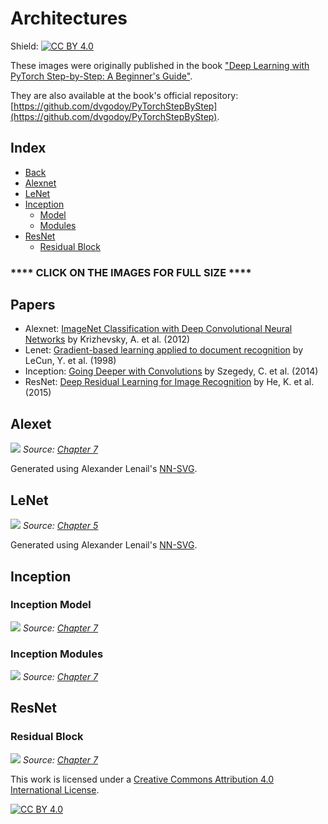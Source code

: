 # Architectures

Shield: [![CC BY 4.0][cc-by-shield]][cc-by]

These images were originally published in the book ["Deep Learning with PyTorch Step-by-Step: A Beginner's Guide"](https://leanpub.com/pytorch).

They are also available at the book's official repository: [https://github.com/dvgodoy/PyTorchStepByStep](https://github.com/dvgodoy/PyTorchStepByStep).

## Index

- [Back](https://github.com/dvgodoy/dl-visuals)
- [Alexnet](#alexnet)
- [LeNet](#lenet)
- [Inception](#inception)
    - [Model](#inception-model)
    - [Modules](#inception-modules)
- [ResNet](#resnet)
    - [Residual Block](#residual-block)

### **** CLICK ON THE IMAGES FOR FULL SIZE ****

## Papers

- Alexnet: [ImageNet Classification with Deep Convolutional Neural Networks](https://papers.nips.cc/paper/2012/hash/c399862d3b9d6b76c8436e924a68c45b-Abstract.html) by Krizhevsky, A. et al. (2012)
- Lenet: [Gradient-based learning applied to document recognition](https://bit.ly/3sJ7Nn7) by LeCun, Y. et al. (1998)
- Inception: [Going Deeper with Convolutions](https://arxiv.org/abs/1409.4842) by Szegedy, C. et al. (2014)
- ResNet: [Deep Residual Learning for Image Recognition](https://arxiv.org/abs/1512.03385) by He, K. et al. (2015)

## Alexet

![](https://raw.githubusercontent.com/dvgodoy/dl-visuals/main/Architectures/alexnet.png)
*Source: [Chapter 7](https://github.com/dvgodoy/PyTorchStepByStep/blob/master/Chapter07.ipynb)*

Generated using Alexander Lenail's [NN-SVG](http://alexlenail.me/NN-SVG/).

## LeNet

![](https://raw.githubusercontent.com/dvgodoy/dl-visuals/main/Architectures/architecture_lenet.png)
*Source: [Chapter 5](https://github.com/dvgodoy/PyTorchStepByStep/blob/master/Chapter05.ipynb)*

Generated using Alexander Lenail's [NN-SVG](http://alexlenail.me/NN-SVG/).

## Inception

### Inception Model

![](https://raw.githubusercontent.com/dvgodoy/dl-visuals/main/Architectures/inception_model.png)
*Source: [Chapter 7](https://github.com/dvgodoy/PyTorchStepByStep/blob/master/Chapter07.ipynb)*

### Inception Modules

![](https://raw.githubusercontent.com/dvgodoy/dl-visuals/main/Architectures/inception_modules.png)
*Source: [Chapter 7](https://github.com/dvgodoy/PyTorchStepByStep/blob/master/Chapter07.ipynb)*

## ResNet

### Residual Block

![](https://raw.githubusercontent.com/dvgodoy/dl-visuals/main/Architectures/residual.png)
*Source: [Chapter 7](https://github.com/dvgodoy/PyTorchStepByStep/blob/master/Chapter07.ipynb)*

This work is licensed under a
[Creative Commons Attribution 4.0 International License][cc-by].

[![CC BY 4.0][cc-by-image]][cc-by]

[cc-by]: http://creativecommons.org/licenses/by/4.0/
[cc-by-image]: https://i.creativecommons.org/l/by/4.0/88x31.png
[cc-by-shield]: https://img.shields.io/badge/License-CC%20BY%204.0-lightgrey.svg

